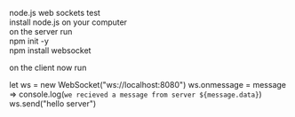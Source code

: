 node.js web sockets test  
install node.js on your computer  
on the server run  
npm init -y  
npm install websocket  

on the client now run  

let ws = new WebSocket("ws://localhost:8080")
ws.onmessage = message => console.log(`we recieved a message from server ${message.data}`)
ws.send("hello server")